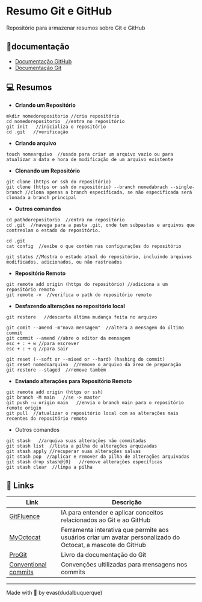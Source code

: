 # Resumo Git e GitHub

Repositório para armazenar resumos sobre Git e GitHub

## 📔documentação
- [Documentação GitHub](https://docs.github.com/pt)  
- [Documentação Git](https://git-scm.com/docs/git/pt_BR)


## 💻 Resumos
- **Criando um Repositório**
```
mkdir nomedorepositorio //cria repositório
cd nomedorepositorio  //entra no repositório
git init   //inicializa o repositório
cd .git   //verificação
```
- **Criando arquivo**
```
touch nomearquivo  //usado para criar um arquivo vazio ou para atualizar a data e hora de modificação de um arquivo existente
```

- **Clonando um Repositório**
```
git clone (https or ssh do repositório) 
git clone (https or ssh do repositório) --branch nomedabrach --single-branch //clona apenas a branch especificada, se não especificada será clonada a branch principal
```

- **Outros comandos**
```
cd pathdorepositorio  //entra no repositório
cd .git  //navega para a pasta .git, onde tem subpastas e arquivos que contreolam o estado do repositório.
```
```
cd .git
cat config  //exibe o que contém nas configurações do repositório
```
```
git status //Mostra o estado atual do repositório, incluindo arquivos modificados, adicionados, ou não rastreados
```


- **Repositório Remoto**
```
git remote add origin (https do repositório) //adiciona a um repositório remoto 
git remote -v  //verifica o path do repositório remoto
```


- **Desfazendo alterações no repositório local**
```
git restore   //descarta última mudança feita no arquivo
```
```
git comit --amend -m"nova mensagem"  //altera a mensagem do último commit
git commit --amend //abre o editor da mensagem 
esc + : + w //para escrever
esc + : + q //para sair
```
```
git reset (--soft or --mixed or --hard) (hashing do commit)
git reset nomedoarquivo  //remove o arquivo da área de preparação
git restore --staged  //remove também
```

- **Enviando alterações para Repositório Remoto**
```
git remote add origin (https or ssh)
git branch -M main   //se -> master
git push -u origin main   //envia o branch main para o repositório remoto origin
git pull  //atualizar o repositório local com as alterações mais recentes do repositório remoto
```


- Outros comandos 
```
git stash   //arquiva suas alterações não commitadas
git stash list  //lista a pilha de alterações arquivadas
git stash apply //recuperar suas alterações salvas
git stash pop  //aplicar e remover da pilha de alterações arquivadas 
git stash drop stash@{0}   //remove alterações específicas
git stash clear  //limpa a pilha
```

## 🔗 Links 
| Link | Descrição | 
|-------------|-------------|
| [GitFluence](https://gitfluence.com/) | IA para entender e aplicar conceitos relacionados ao Git e ao GitHub|
| [MyOctocat](https://myoctocat.com/) | Ferramenta interativa que permite aos usuários criar um avatar personalizado do Octocat, a mascote do GitHub |
| [ProGit](https://git-scm.com/book/en/v2) | Livro da documentação do Git |
| [Conventional commits](https://github.com/conventional-commits/conventionalcommits.org) | Convenções ultilizadas para mensagens nos commits |  



***
Made with 🤍 by evas(dudalbuquerque)

